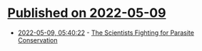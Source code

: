 # [Published on 2022-05-09](index.md)

* [2022-05-09, 05:40:22](https://news.ycombinator.com/item?id=31310983) - [The Scientists Fighting for Parasite Conservation](https://www.scientificamerican.com/article/the-scientists-fighting-for-parasite-conservation/)
